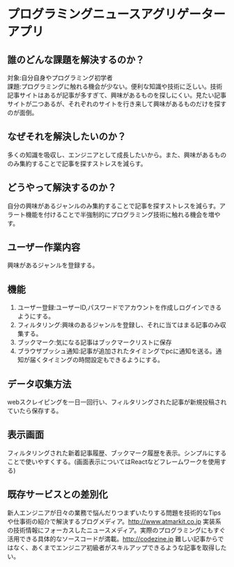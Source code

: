 # プログラミングニュースアグリゲーターアプリ
## 誰のどんな課題を解決するのか？
対象:自分自身やプログラミング初学者<br>
課題:プログラミングに触れる機会が少ない。便利な知識や技術に乏しい。技術記事サイトはあるが記事が多すぎて、興味があるものを探しにくい。見たい記事サイトが二つあるが、それぞれのサイトを行き来して興味があるものだけを探すのが面倒。
## なぜそれを解決したいのか？
多くの知識を吸収し、エンジニアとして成長したいから。また、興味があるもののみ集約することで記事を探すストレスを減らす。
## どうやって解決するのか？
自分の興味があるジャンルのみ集約することで記事を探すストレスを減らす。アラート機能を付けることで半強制的にプログラミング技術に触れる機会を増やす。
## ユーザー作業内容
興味があるジャンルを登録する。
## 機能
1. ユーザー登録:ユーザーID,パスワードでアカウントを作成しログインできるようにする。
2. フィルタリング:興味のあるジャンルを登録し、それに当てはまる記事のみ収集する。
3. ブックマーク:気になる記事はブックマークリストに保存
4. ブラウザプッシュ通知:記事が追加されたタイミングでpcに通知を送る。通知が届くタイミングの時間設定もできるようにする。
## データ収集方法
webスクレイピングを一日一回行い、フィルタリングされた記事が新規投稿されていたら保存する。
## 表示画面
フィルタリングされた新着記事履歴、ブックマーク履歴を表示。シンプルにすることで使いやすくする。(画面表示についてはReactなどフレームワークを使用する)
## 既存サービスとの差別化
新人エンジニアが日々の業務で悩んだりつまずいたりする問題を技術的なTipsや仕事術の紹介で解決するブログメディア。http://www.atmarkit.co.jp
実装系の技術情報にフォーカスしたニュースメディア。実際のプログラミングにもすぐ活用できる具体的なソースコードが満載。http://codezine.jp
難しい記事からではなく、あくまでエンジニア初級者がスキルアップできるような記事を取得したい。